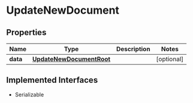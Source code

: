 

# UpdateNewDocument


## Properties

Name | Type | Description | Notes
------------ | ------------- | ------------- | -------------
**data** | [**UpdateNewDocumentRoot**](UpdateNewDocumentRoot.md) |  |  [optional]


## Implemented Interfaces

* Serializable


